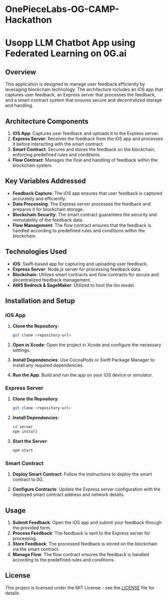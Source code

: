 # OnePieceLabs-OG-CAMP-Hackathon

# Usopp LLM Chatbot App using Federated Learning on 0G.ai

## Overview

This application is designed to manage user feedback efficiently by leveraging blockchain technology. The architecture includes an iOS app that captures user feedback, an Express server that processes the feedback, and a smart contract system that ensures secure and decentralized storage and handling.

## Architecture Components

1. **iOS App**: Captures user feedback and uploads it to the Express server.
2. **Express Server**: Receives the feedback from the iOS app and processes it before interacting with the smart contract.
3. **Smart Contract**: Secures and stores the feedback on the blockchain, enforcing predefined rules and conditions.
4. **Flow Contract**: Manages the flow and handling of feedback within the blockchain system.

## Key Variables Addressed

- **Feedback Capture**: The iOS app ensures that user feedback is captured accurately and efficiently.
- **Data Processing**: The Express server processes the feedback and prepares it for blockchain storage.
- **Blockchain Security**: The smart contract guarantees the security and immutability of the feedback data.
- **Flow Management**: The flow contract ensures that the feedback is handled according to predefined rules and conditions within the blockchain.

## Technologies Used

- **iOS**: Swift-based app for capturing and uploading user feedback.
- **Express Server**: Node.js server for processing feedback data.
- **Blockchain**: Utilizes smart contracts and flow contracts for secure and decentralized feedback management.
- **AWS Bedrock & SageMaker**: Utilized to host the llm model.

## Installation and Setup

### iOS App

1. **Clone the Repository**:
    ```bash
    git clone <repository-url>
    ```
2. **Open in Xcode**:
    Open the project in Xcode and configure the necessary settings.

3. **Install Dependencies**:
    Use CocoaPods or Swift Package Manager to install any required dependencies.

4. **Run the App**:
    Build and run the app on your iOS device or simulator.

### Express Server

1. **Clone the Repository**:
    ```bash
    git clone <repository-url>
    ```
2. **Install Dependencies**:
    ```bash
    cd server
    npm install
    ```
3. **Start the Server**:
    ```bash
    npm start
    ```

### Smart Contract

1. **Deploy Smart Contract**:
    Follow the instructions to deploy the smart contract to 0G.

2. **Configure Contracts**:
    Update the Express server configuration with the deployed smart contract address and network details.

## Usage

1. **Submit Feedback**:
    Open the iOS app and submit your feedback through the provided form.
2. **Process Feedback**:
    The feedback is sent to the Express server for processing.
3. **Store Feedback**:
    The processed feedback is stored on the blockchain via the smart contract.
4. **Manage Flow**:
    The flow contract ensures the feedback is handled according to the predefined rules and conditions.


## License

This project is licensed under the MIT License - see the [LICENSE](LICENSE) file for details.

